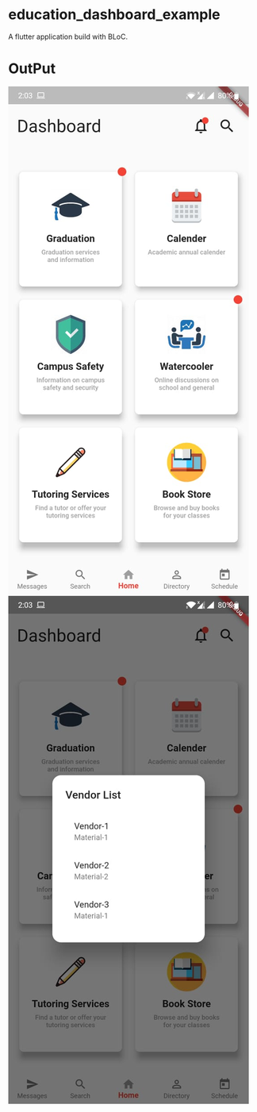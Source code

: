 # education_dashboard_example

A flutter application build with BLoC.
# OutPut 

![](https://github.com/viveky259259/education_dashboard_example/blob/master/WhatsApp%20Image%202020-02-09%20at%202.05.15%20PM.jpeg)
![Data fetched from internet](https://github.com/viveky259259/education_dashboard_example/blob/master/WhatsApp%20Image%202020-02-09%20at%202.05.19%20PM.jpeg)

